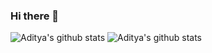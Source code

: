 ### Hi there 👋

![Aditya's github stats](https://github-readme-stats.vercel.app/api/top-langs?username=aditya43&layout=compact&theme=buefy)
![Aditya's github stats](https://github-readme-stats.vercel.app/api?username=aditya43&show_icons=true&hide=prs,issues,contribs&theme=buefy)

<!--
**aditya43/aditya43** is a ✨ _special_ ✨ repository because its `README.md` (this file) appears on your GitHub profile.

Here are some ideas to get you started:

- 🔭 I’m currently working on ...
- 🌱 I’m currently learning ...
- 👯 I’m looking to collaborate on ...
- 🤔 I’m looking for help with ...
- 💬 Ask me about ...
- 📫 How to reach me: ...
- 😄 Pronouns: ...
- ⚡ Fun fact: ...
-->
